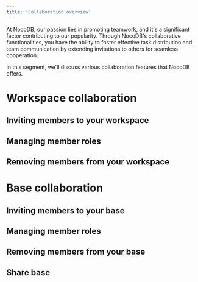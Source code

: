 ```yaml
---
title: 'Collaboration overview'
---
```



At NocoDB, our passion lies in promoting teamwork, and it's a significant factor contributing to our popularity. Through NocoDB's collaborative functionalities, you have the ability to foster effective task distribution and team communication by extending invitations to others for seamless cooperation.

In this segment, we'll discuss various collaboration features that NocoDB offers.

# Workspace collaboration

## Inviting members to your workspace

## Managing member roles

## Removing members from your workspace


# Base collaboration

## Inviting members to your base

## Managing member roles

## Removing members from your base

## Share base

